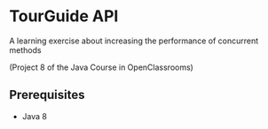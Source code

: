 # TourGuide API
A learning exercise about increasing the performance of concurrent methods

(Project 8 of the Java Course in OpenClassrooms)

## Prerequisites

- Java 8